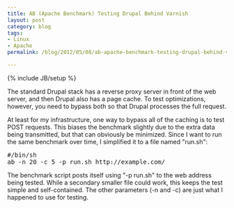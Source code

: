 ```yaml
---
title: AB (Apache Benchmark) Testing Drupal Behind Varnish
layout: post
category: blog
tags:
- Linux
- Apache
permalink: /blog/2012/05/08/ab-apache-benchmark-testing-drupal-behind-varnish

---
```

{% include JB/setup %}
<div id="node-173" class="node node-blog node-promoted">
  <div class="content clearfix">
    <div class="field field-name-body field-type-text-with-summary field-label-hidden"><div class="field-items"><div class="field-item even"><p>The standard Drupal stack has a reverse proxy server in front of the web server, and then Drupal also has a page cache. To test optimizations, however, you need to bypass both so that Drupal processes the full request.</p>
<p>At least for my infrastructure, one way to bypass all of the caching is to test POST requests. This biases the benchmark slightly due to the extra data being transmitted, but that can obviously be minimized. Since I want to run the same benchmark over time, I simplified it to a file named "run.sh":</p>
<pre>
#/bin/sh
ab -n 20 -c 5 -p run.sh http://example.com/</pre>
<p>The benchmark script posts itself using "-p run.sh" to the web address being tested. While a secondary smaller file could work, this keeps the test simple and self-contained. The other parameters (-n and -c) are just what I happened to use for testing.</p>
</div></div></div>  </div>
</div>
